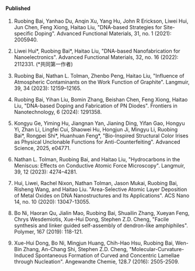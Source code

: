#### Published

1. Ruobing Bai, Yanhao Du, Anqin Xu, Yang Hu, John R Erickson, Liwei Hui, Jun Chen, Feng Xiong, Haitao Liu, "DNA-based Strategies for Site-specific Doping". Advanced Functional Materials, 31, no. 1 (2021): 2005940.  

2. Liwei Hui*, Ruobing Bai*, Haitao Liu, "DNA-based Nanofabrication for Nanoelectronics". Advanced Functional Materials, 32, no. 16 (2022): 2112331. (*共同第一作者)  

3. Ruobing Bai, Nathan L. Tolman, Zhenbo Peng, Haitao Liu, "Influence of Atmospheric Contaminants on the Work Function of Graphite". Langmuir, 39, 34 (2023): 12159–12165.  

4. Ruobing Bai, Yihan Liu, Bomin Zhang, Beishan Chen, Feng Xiong, Haitao Liu, "DNA-based Doping and Fabrication of PN Diodes". Frontiers in Nanotechnology, 6 (2024): 1291358.

5. Kongyu Ge, Yiming Hu, Jiangnan Yan, Jianing Ding, Yifan Gao, Hongyu Yi, Zhan Li, Lingfei Cui, Shaowei Hu, Hongjun Ji, Mingyu Li, Ruobing Bai*, Rongpei Shi*, Huanhuan Feng*, "Bio-Inspired Structural Color Irises as Physical Unclonable Functions for Anti-Counterfeiting". Advanced Science, 2025, e04771.

6. Nathan L. Tolman, Ruobing Bai, and Haitao Liu, "Hydrocarbons in the Meniscus: Effects on Conductive Atomic Force Microscopy". Langmuir, 39, 12 (2023): 4274–4281.

7. Hui, Liwei, Rachel Nixon, Nathan Tolman, Jason Mukai, Ruobing Bai, Risheng Wang, and Haitao Liu. "Area-Selective Atomic Layer Deposition of Metal Oxides on DNA Nanostructures and Its Applications". ACS Nano 14, no. 10 (2020): 13047-13055.

8. Bo Ni, Haoran Qu, Jialin Mao, Ruobing Bai, Shuailin Zhang, Xueyan Feng, Chrys Wesdemiotis, Xue-Hui Dong, Stephen Z.D. Cheng, "Facile synthesis and linker guided self-assembly of dendron-like amphiphiles". Polymer, 167 (2019): 118-121.

9. Xue-Hui Dong, Bo Ni, Mingjun Huang, Chih-Hao Hsu, Ruobing Bai, Wen-Bin Zhang, An-Chang Shi, Stephen Z.D. Cheng, "Molecular-Curvature-Induced Spontaneous Formation of Curved and Concentric Lamellae through Nucleation". Angewandte Chemie, 128.7 (2016): 2505-2509.
